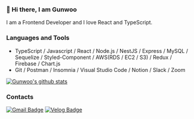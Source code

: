 ### 👋 Hi there, I am Gunwoo 
I am a Frontend Developer and I love React and TypeScript.

### Languages and Tools
- TypeScript / Javascript / React / Node.js / NestJS / Express / MySQL / Sequelize / Styled-Component / AWS(RDS / EC2 / S3) / Redux / Firebase / Chart.js
- Git / Postman / Insomnia / Visual Studio Code / Notion / Slack / Zoom 

[![Gunwoo's github stats](https://github-readme-stats.vercel.app/api?username=gunwooko&count_private=true&show_icons=true&theme=solarized-light)](https://github.com/gunwooko/)

### Contacts
[![Gmail Badge](https://img.shields.io/badge/Gmail-D14836?style=flat-square&logo=Gmail&logoColor=white&link=mailto:gunwoo.dev@gmail.com)](mailto:gunwoo.dev@gmail.com) 
[![Velog Badge](https://img.shields.io/badge/Velog-3ac997?style=flat-square&logoColor=white&link=https://velog.io/@gunwooko)](https://velog.io/@gunwooko)

<!--
**gunwooko/gunwooko** is a ✨ _special_ ✨ repository because its `README.md` (this file) appears on your GitHub profile.

Here are some ideas to get you started:

- 🔭 I’m currently working on ...
- 🌱 I’m currently learning ...
- 👯 I’m looking to collaborate on ...
- 🤔 I’m looking for help with ...
- 💬 Ask me about ...
- 📫 How to reach me: ...
- 😄 Pronouns: ...
- ⚡ Fun fact: ...
-->

